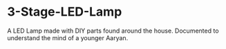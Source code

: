 # 3-Stage-LED-Lamp
A LED Lamp made with DIY parts found around the house. Documented to understand the mind of a younger Aaryan.


